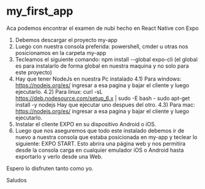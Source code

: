 # my_first_app
Aca podemos encontrar el examen de nubi hecho en React Native con Expo

1) Debemos descargar el proyecto my-app
2) Luego con nuestra consola preferida: powershell, cmder u otras nos posicionamos en la carpeta my-app
3) Tecleamos el siguiente comando: npm install --global expo-cli (el global es para instalarlo de forma global en nuestra maquina y no solo para este proyecto)
4) Hay que tener NodeJs en nuestra Pc instalado
  4.1) Para windows: https://nodejs.org/es/ ingresar a esa pagina y bajar el cliente y luego ejecutarlo.
  4.2) Para linux: curl -sL https://deb.nodesource.com/setup_6.x | sudo -E bash -
                   sudo apt-get install -y nodejs
                   Hay que ejecutar uno despues del otro.
  4.3) Para mac: https://nodejs.org/es/ ingresar a esa pagina y bajar el cliente y luego ejecutarlo.
5) Instalar el cliente EXPO en su dispositivo Android o iOS.
6) Luego que nos aseguremos que todo este instalado debemos ir de nuevo a nuestra consola que estaba posicionada en my-app y teclear lo siguiente:
  EXPO START.
Esto abrira una página web y nos permitira desde la consola carga en cualquier emulador iOS o Android hasta exportarlo y verlo desde una Web.

Espero lo disfruten tanto como yo.

Saludos
